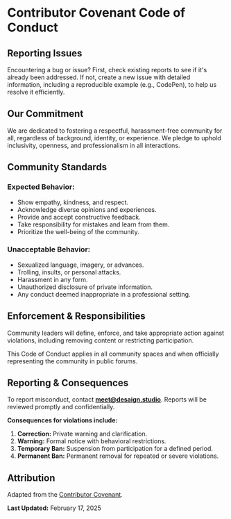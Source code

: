# **Contributor Covenant Code of Conduct**  

## **Reporting Issues**  

Encountering a bug or issue? First, check existing reports to see if it's already been addressed. If not, create a new issue with detailed information, including a reproducible example (e.g., CodePen), to help us resolve it efficiently.  

## **Our Commitment**  

We are dedicated to fostering a respectful, harassment-free community for all, regardless of background, identity, or experience. We pledge to uphold inclusivity, openness, and professionalism in all interactions.  

## **Community Standards**  

### **Expected Behavior:**  
- Show empathy, kindness, and respect.  
- Acknowledge diverse opinions and experiences.  
- Provide and accept constructive feedback.  
- Take responsibility for mistakes and learn from them.  
- Prioritize the well-being of the community.  

### **Unacceptable Behavior:**  
- Sexualized language, imagery, or advances.  
- Trolling, insults, or personal attacks.  
- Harassment in any form.  
- Unauthorized disclosure of private information.  
- Any conduct deemed inappropriate in a professional setting.  

## **Enforcement & Responsibilities**  

Community leaders will define, enforce, and take appropriate action against violations, including removing content or restricting participation.  

This Code of Conduct applies in all community spaces and when officially representing the community in public forums.  

## **Reporting & Consequences**  

To report misconduct, contact **meet@desaign.studio**. Reports will be reviewed promptly and confidentially.  

**Consequences for violations include:**  
1. **Correction:** Private warning and clarification.  
2. **Warning:** Formal notice with behavioral restrictions.  
3. **Temporary Ban:** Suspension from participation for a defined period.  
4. **Permanent Ban:** Permanent removal for repeated or severe violations.  

## **Attribution**  

Adapted from the [Contributor Covenant](https://www.contributor-covenant.org).  

**Last Updated:** February 17, 2025
